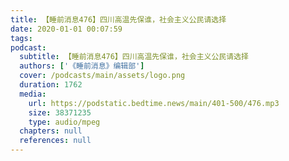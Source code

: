 ```yaml
---
title: 【睡前消息476】四川高温先保谁，社会主义公民请选择
date: 2020-01-01 00:07:59
tags:
podcast:
  subtitle: 【睡前消息476】四川高温先保谁，社会主义公民请选择
  authors: ['《睡前消息》编辑部']
  cover: /podcasts/main/assets/logo.png
  duration: 1762
  media:
    url: https://podstatic.bedtime.news/main/401-500/476.mp3
    size: 38371235
    type: audio/mpeg
  chapters: null
  references: null
---
```

